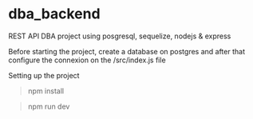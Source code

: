 # dba_backend
REST API DBA project using posgresql, sequelize, nodejs &amp; express

Before starting the project, create a database on postgres and after that
configure the connexion on the /src/index.js file

Setting up the project
> npm install

> npm run dev
